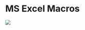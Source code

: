 # MS Excel Macros

![](https://raw.githubusercontent.com/atabegruslan/MS-Excel-Macro/master/Illustrations/Macro.PNG)
